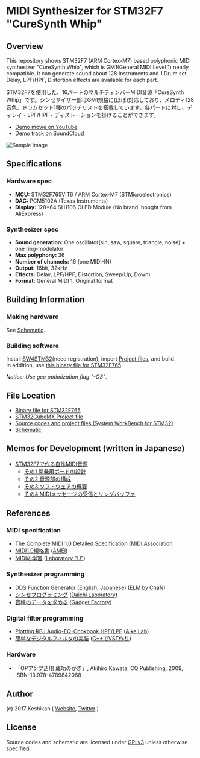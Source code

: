 # MIDI Synthesizer for STM32F7 "CureSynth Whip"

## Overview

This repository shows STM32F7 (ARM Cortex-M7) based polyphonic MIDI synthesizer "CureSynth Whip", which is GM1(General MIDI Level 1) nearly compatible.
It can generate sound about 128 Instruments and 1 Drum set. Delay, LPF/HPF, Distortion effects are available for each part.

STM32F7を使用した、16パートのマルチティンバーMIDI音源「CureSynth Whip」です。シンセサイザー部はGM1規格に(ほぼ)対応しており、メロディ128音色、ドラムセット1種のパッチリストを搭載しています。各パートに対し、ディレイ・LPF/HPF・ディストーションを掛けることができます。

* [Demo movie on YouTube](https://youtu.be/-Fs1h-mr3lg)
* [Demo track on SoundCloud](https://soundcloud.com/keshikan/reach)

![Sample Image](http://www.keshikan.net/img/curesynth_github.png)

## Specifications

### Hardware spec

* **MCU:** STM32F765VIT6 / ARM Cortex-M7 (STMicroelectronics)
* **DAC:** PCM5102A (Texas Instruments)
* **Display:** 128*64 SH1106 OLED Module (No brand, bought from AliExpress)

### Synthesizer spec

* **Sound generation:** One oscillator(sin, saw, square, triangle, noise) + one ring-modulator
* **Max polyphony:** 36
* **Number of channels:** 16 (one MIDI-IN)
* **Output:** 16bit, 32kHz
* **Effects:** Delay, LPF/HPF, Distortion, Sweep(Up, Down)
* **Format:** General MIDI 1, Original format

## Building Information

### Making hardware

See [Schematic](./hardware/schematic.pdf).

### Building software

Install [SW4STM32](http://www.openstm32.org/HomePage)(need registration), import [Project files](./software/SW4STM32_project/), and build.  
In addition, use [this binary file for STM32F765](./software/bin).

*Notice: Use gcc optimization flag "-O3"*.

## File Location

* [Binary file for STM32F765](./software/bin/)
* [STM32CubeMX Project file](./software/SW4STM32_project/CureSynth_Whip.ioc)
* [Source codes and project files (System WorkBench for STM32)](./software/SW4STM32_project/)
* [Schematic](./hardware/schematic.pdf)

## Memos for Development (written in Japanese)

* [STM32F7で作る自作MIDI音源](http://www.keshikan.net/gohantabeyo/?p=283)
  * [その1 開発用ボードの設計](http://www.keshikan.net/gohantabeyo/?p=207)
  * [その2 音源部の構成](http://www.keshikan.net/gohantabeyo/?p=261)
  * [その3 ソフトウェアの概要](http://www.keshikan.net/gohantabeyo/?p=301)
  * [その4 MIDIメッセージの受信とリングバッファ](http://www.keshikan.net/gohantabeyo/?p=301)

## References

### MIDI specification

* [The Complete MIDI 1.0 Detailed Specification](https://www.midi.org/specifications/item/the-midi-1-0-specification) ([MIDI Association](https://www.midi.org/)
* [MIDI1.0規格書](http://amei.or.jp/midistandardcommittee/MIDI1.0.pdf) ([AMEI](http://amei.or.jp/))
* [MIDIの学習](http://www1.plala.or.jp/yuuto/midi/index.html) ([Laboratory "U"](http://www1.plala.or.jp/yuuto/top.html))

### Synthesizer programming

* DDS Function Generator ([English](http://elm-chan.org/works/asg/report_e.html), [Japanese](http://elm-chan.org/works/asg/report_j.html)) ([ELM by ChaN](http://elm-chan.org/))
* [シンセプログラミング](http://www.geocities.jp/daichi1969/synthprog/index.html) ([Daichi Laboratory](http://www.geocities.jp/daichi1969/index.html))
* [音程のデータを求める](http://park19.wakwak.com/~gadget_factory/factory/miditalk/tone.html) ([Gadget Factory](http://park19.wakwak.com/~gadget_factory/index.html))

### Digital filter programming

* [Plotting RBJ Audio-EQ-Cookbook HPF/LPF](http://aikelab.net/filter/) ([Aike Lab](http://aikelab.net/))
* [簡単なデジタルフィルタの実装](http://vstcpp.wpblog.jp/?page_id=523) ([C++でVST作り](http://vstcpp.wpblog.jp/))

### Hardware

* 「OPアンプ活用 成功のかぎ」, Akihiro Kawata, CQ Publishing, 2009, ISBN-13:978-4789842068

## Author

(c) 2017 Keshikan ( [Website](http://www.keshikan.net/),  [Twitter](https://twitter.com/keshinomi_88pro) )

## License

Source codes and schematic are licensed under [GPLv3](https://www.gnu.org/licenses/gpl-3.0.html) unless otherwise specified.
